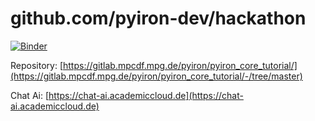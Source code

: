 # github.com/pyiron-dev/hackathon

[![Binder](https://notebooks.mpcdf.mpg.de/binder/badge_logo.svg)](https://notebooks.mpcdf.mpg.de/binder/v2/gl/pyiron%2Fpyiron_core_tutorial/HEAD)

Repository: [https://gitlab.mpcdf.mpg.de/pyiron/pyiron_core_tutorial/](https://gitlab.mpcdf.mpg.de/pyiron/pyiron_core_tutorial/-/tree/master)

Chat Ai: [https://chat-ai.academiccloud.de](https://chat-ai.academiccloud.de)
